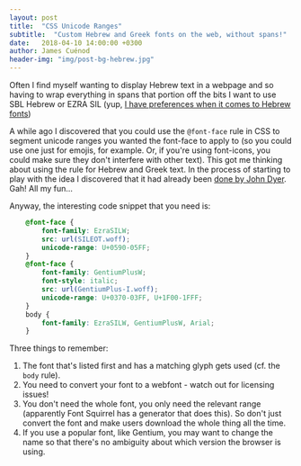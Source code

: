 ```yaml
---
layout: post
title:  "CSS Unicode Ranges"
subtitle:  "Custom Hebrew and Greek fonts on the web, without spans!"
date:   2018-04-10 14:00:00 +0300
author: James Cuénod
header-img: "img/post-bg-hebrew.jpg"
---
```


Often I find myself wanting to display Hebrew text in a webpage and so having to wrap everything in spans that portion off the bits I want to use SBL Hebrew or EZRA SIL (yup, [I have preferences when it comes to Hebrew fonts](https://jcuenod.github.io/bibletech/2017/07/27/unicode-hebrew-fonts/))

A while ago I discovered that you could use the `@font-face` rule in CSS to segment unicode ranges you wanted the font-face to apply to (so you could use one just for emojis, for example. Or, if you're using font-icons, you could make sure they don't interfere with other text). This got me thinking about using the rule for Hebrew and Greek text. In the process of starting to play with the idea I discovered that it had already been [done by John Dyer](http://johndyer.name/using-css-to-display-fonts-for-greek-and-hebrew-but-not-english/). Gah! All my fun...

Anyway, the interesting code snippet that you need is:

~~~ css
	@font-face {
	    font-family: EzraSILW;
	    src: url(SILEOT.woff);
	    unicode-range: U+0590-05FF;
	}
	@font-face {
	    font-family: GentiumPlusW;
	    font-style: italic;
	    src: url(GentiumPlus-I.woff);
	    unicode-range: U+0370-03FF, U+1F00-1FFF;
	}
	body {
	    font-family: EzraSILW, GentiumPlusW, Arial;
	}
~~~

Three things to remember:

1. The font that's listed first and has a matching glyph gets used (cf. the `body` rule).
1. You need to convert your font to a webfont - watch out for licensing issues!
1. You don't need the whole font, you only need the relevant range (apparently Font Squirrel has a generator that does this). So don't just convert the font and make users download the whole thing all the time.
1. If you use a popular font, like Gentium, you may want to change the name so that there's no ambiguity about which version the browser is using.
